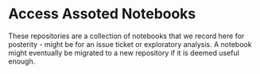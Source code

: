 # Access Assoted Notebooks

These repositories are a collection of notebooks that we record here for posterity - might be for an issue ticket or exploratory analysis. A notebook might eventually be migrated to a new repository if it is deemed useful enough.